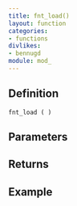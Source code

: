 ```yaml
---
title: fnt_load()
layout: function
categories:
- functions
divlikes:
- bennugd
module: mod_
---
```


## Definition

    fnt_load ( )

## Parameters

## Returns

## Example
